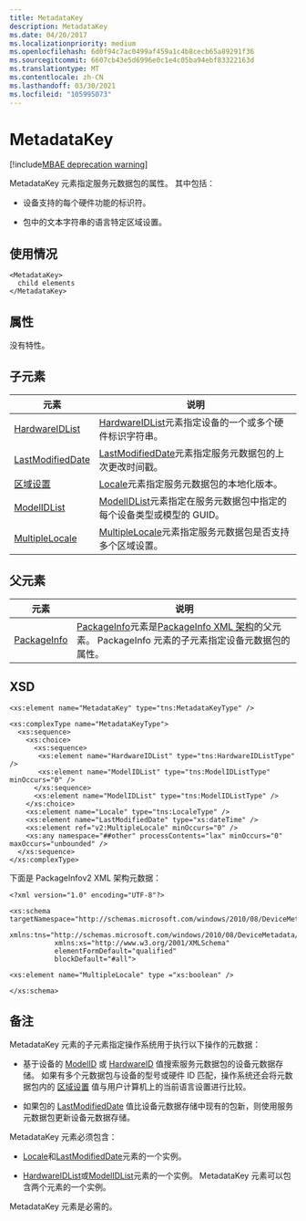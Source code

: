 ```yaml
---
title: MetadataKey
description: MetadataKey
ms.date: 04/20/2017
ms.localizationpriority: medium
ms.openlocfilehash: 6d0f94c7ac0499af459a1c4b8cecb65a89291f36
ms.sourcegitcommit: 6607cb43e5d6996e0c1e4c05ba94ebf83322163d
ms.translationtype: MT
ms.contentlocale: zh-CN
ms.lasthandoff: 03/30/2021
ms.locfileid: "105995073"
---
```

# <a name="metadatakey"></a>MetadataKey

[!include[MBAE deprecation warning](../includes/mbae-deprecation-warning.md)]

MetadataKey 元素指定服务元数据包的属性。 其中包括：

- 设备支持的每个硬件功能的标识符。

- 包中的文本字符串的语言特定区域设置。

## <a name="usage"></a>使用情况

``` syntax
<MetadataKey>
  child elements
</MetadataKey>
```

## <a name="attributes"></a>属性

没有特性。

## <a name="child-elements"></a>子元素

|元素|说明|
|----|----|
|[HardwareIDList](hardwareidlist.md)|[HardwareIDList](hardwareidlist.md)元素指定设备的一个或多个硬件标识字符串。|
|[LastModifiedDate](lastmodifieddate.md)|[LastModifiedDate](lastmodifieddate.md)元素指定服务元数据包的上次更改时间戳。|
|[区域设置](locale.md)|[Locale](locale.md)元素指定服务元数据包的本地化版本。|
|[ModelIDList](modelidlist.md)|[ModelIDList](modelidlist.md)元素指定在服务元数据包中指定的每个设备类型或模型的 GUID。|
|[MultipleLocale](multiplelocale.md)|[MultipleLocale](multiplelocale.md)元素指定服务元数据包是否支持多个区域设置。|

## <a name="parent-elements"></a>父元素

|元素|说明|
|----|----|
|[PackageInfo](packageinfo.md)|[PackageInfo](packageinfo.md)元素是[PackageInfo XML 架构](packageinfo-xml-schema.md)的父元素。 PackageInfo 元素的子元素指定设备元数据包的属性。|

## <a name="xsd"></a>XSD

``` syntax
<xs:element name="MetadataKey" type="tns:MetadataKeyType" />

<xs:complexType name="MetadataKeyType">
  <xs:sequence>
    <xs:choice>
      <xs:sequence>
       <xs:element name="HardwareIDList" type="tns:HardwareIDListType" />
       <xs:element name="ModelIDList" type="tns:ModelIDListType" minOccurs="0" />
      </xs:sequence>
      <xs:element name="ModelIDList" type="tns:ModelIDListType" />
    </xs:choice>
    <xs:element name="Locale" type="tns:LocaleType" />
    <xs:element name="LastModifiedDate" type="xs:dateTime" />
    <xs:element ref="v2:MultipleLocale" minOccurs="0" />
    <xs:any namespace="##other" processContents="lax" minOccurs="0" maxOccurs="unbounded" />
  </xs:sequence>
</xs:complexType>
```

下面是 PackageInfov2 XML 架构元数据：

``` syntax
<?xml version="1.0" encoding="UTF-8"?>

<xs:schema targetNamespace="http://schemas.microsoft.com/windows/2010/08/DeviceMetadata/PackageInfov2"
           xmlns:tns="http://schemas.microsoft.com/windows/2010/08/DeviceMetadata/PackageInfov2"
           xmlns:xs="http://www.w3.org/2001/XMLSchema"
           elementFormDefault="qualified"
           blockDefault="#all">

<xs:element name="MultipleLocale" type ="xs:boolean" />

</xs:schema>
```

## <a name="remarks"></a>备注

MetadataKey 元素的子元素指定操作系统用于执行以下操作的元数据：

- 基于设备的 [ModelID](modelid.md) 或 [HardwareID](hardwareid.md) 值搜索服务元数据包的设备元数据存储。 如果有多个元数据包与设备的型号或硬件 ID 匹配，操作系统还会将元数据包内的 [区域设置](locale.md) 值与用户计算机上的当前语言设置进行比较。

- 如果包的 [LastModifiedDate](lastmodifieddate.md) 值比设备元数据存储中现有的包新，则使用服务元数据包更新设备元数据存储。

MetadataKey 元素必须包含：

- [Locale](locale.md)和[LastModifiedDate](lastmodifieddate.md)元素的一个实例。

- [HardwareIDList](hardwareidlist.md)或[ModelIDList](modelidlist.md)元素的一个实例。 MetadataKey 元素可以包含两个元素的一个实例。

MetadataKey 元素是必需的。
